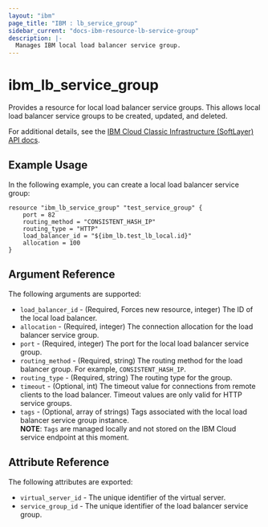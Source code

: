 ```yaml
---
layout: "ibm"
page_title: "IBM : lb_service_group"
sidebar_current: "docs-ibm-resource-lb-service-group"
description: |-
  Manages IBM local load balancer service group.
---
```


# ibm\_lb_service_group

Provides a resource for local load balancer service groups. This allows local load balancer service groups to be created, updated, and deleted.

For additional details, see the [IBM Cloud Classic Infrastructure (SoftLayer) API docs](http://sldn.softlayer.com/reference/datatypes/SoftLayer_Network_Application_Delivery_Controller_LoadBalancer_Service_Group).

## Example Usage

In the following example, you can create a local load balancer service group:

```hcl
resource "ibm_lb_service_group" "test_service_group" {
    port = 82
    routing_method = "CONSISTENT_HASH_IP"
    routing_type = "HTTP"
    load_balancer_id = "${ibm_lb.test_lb_local.id}"
    allocation = 100
}
```

## Argument Reference

The following arguments are supported:

* `load_balancer_id` - (Required, Forces new resource, integer) The ID of the local load balancer.
* `allocation` - (Required, integer) The connection allocation for the load balancer service group.
* `port` - (Required, integer) The port for the local load balancer service group.
* `routing_method` - (Required, string) The routing method for the load balancer group. For example, `CONSISTENT_HASH_IP`.
* `routing_type` - (Required, string) The routing type for the group.
* `timeout` - (Optional, int) The timeout value for connections from remote clients to the load balancer. Timeout values are only valid for HTTP service groups. 
* `tags` - (Optional, array of strings) Tags associated with the local load balancer service group instance.  
  **NOTE**: `Tags` are managed locally and not stored on the IBM Cloud service endpoint at this moment.

## Attribute Reference

The following attributes are exported:

* `virtual_server_id` - The unique identifier of the virtual server.
* `service_group_id` - The unique identifier of the load balancer service group.
